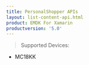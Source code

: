 ```yaml
---
title: PersonalShopper APIs
layout: list-content-api.html
product: EMDK For Xamarin
productversion: '5.0'
---
```

>Supported Devices:
* MC18KK
















